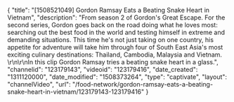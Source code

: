 {
    "title": "[1508521049] Gordon Ramsay Eats a Beating Snake Heart in Vietnam",
    "description": "From season 2 of Gordon's Great Escape. For the second series, Gordon goes back on the road doing what he loves most: searching out the best food in the world and testing himself in extreme and demanding situations. This time he's not just taking on one country, his appetite for adventure will take him through four of South East Asia's most exciting culinary destinations: Thailand, Cambodia, Malaysia and Vietnam. \r\n\r\nIn this clip Gordon Ramsay tries a beating snake heart in a glass.",
    "channelid": "123179143",
    "videoid": "123179416",
    "date_created": "1311120000",
    "date_modified": "1508373264",
    "type": "captivate",
    "layout": "channelVideo",
    "url": "\/food-network\/gordon-ramsay-eats-a-beating-snake-heart-in-vietnam\/123179143-123179416"
}